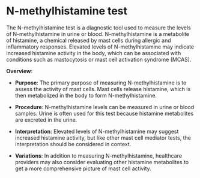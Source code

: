 # N-methylhistamine test

The N-methylhistamine test is a diagnostic tool used to measure the levels of N-methylhistamine in urine or blood. N-methylhistamine is a metabolite of histamine, a chemical released by mast cells during allergic and inflammatory responses. Elevated levels of N-methylhistamine may indicate increased histamine activity in the body, which can be associated with conditions such as mastocytosis or mast cell activation syndrome (MCAS).

**Overview**:

* **Purpose**: The primary purpose of measuring N-methylhistamine is to assess the activity of mast cells. Mast cells release histamine, which is then metabolized in the body to form N-methylhistamine.

* **Procedure**: N-methylhistamine levels can be measured in urine or blood samples. Urine is often used for this test because histamine metabolites are excreted in the urine.

* **Interpretation**: Elevated levels of N-methylhistamine may suggest increased histamine activity, but like other mast cell mediator tests, the interpretation should be considered in context.

* **Variations**: In addition to measuring N-methylhistamine, healthcare providers may also consider evaluating other histamine metabolites to get a more comprehensive picture of mast cell activity.
